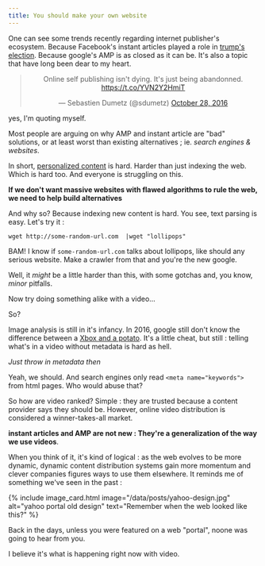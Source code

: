 ```yaml
---
title: You should make your own website
---
```


One can see some trends recently regarding internet publisher's ecosystem. Because Facebook's instant articles played a role in [trump's election](https://shift.newco.co/im-sorry-mr-zuckerberg-but-you-are-wrong-65dbf8513424#.cm82tee33). Because google's AMP is as closed as it can be. It's also a topic that have long been dear to my heart.

<center>
<blockquote class="twitter-tweet" data-lang="en"><p lang="en" dir="ltr">Online self publishing isn&#39;t dying. It&#39;s just being abandonned. <a href="https://t.co/YVN2Y2HmiT">https://t.co/YVN2Y2HmiT</a></p>&mdash; Sebastien Dumetz (@sdumetz) <a href="https://twitter.com/sdumetz/status/791938755040940032">October 28, 2016</a></blockquote>
<script async src="//platform.twitter.com/widgets.js" charset="utf-8"></script>
</center>

yes, I'm quoting myself.

Most people are arguing on why AMP and instant article are "bad" solutions, or at least worst than existing alternatives ; ie. *search engines & websites*.

In short, [personalized content](http://highscalability.com/blog/2016/12/5/the-tech-that-turns-each-of-us-into-a-walled-garden.html) is hard. Harder than just indexing the web. Which is hard too. And everyone is struggling on this.

**If we don't want massive websites with flawed algorithms to rule the web, we need to help build alternatives**

And why so? Because indexing new content is hard. You see, text parsing is easy. Let's try it :

```
wget http://some-random-url.com  |wget "lollipops"
```

BAM! I know if `some-random-url.com` talks about lollipops, like should any serious website. Make a crawler from that and you're the new google.

Well, it *might* be a little harder than this, with some gotchas and, you know, *minor* pitfalls.

Now try doing something alike with a video...

So?

Image analysis is still in it's infancy. In 2016, google still don't know the difference between a [Xbox and a potato](https://www.reddit.com/r/circlejerk/comments/2wnfnt/gaming_console_if_you_vote_this_up_it_will_show/). It's a little cheat, but still : telling what's in a video without metadata is hard as hell.

*Just throw in metadata then*

Yeah, we should. And search engines only read `<meta name="keywords">` from html pages. Who would abuse that?

So how are video ranked? Simple : they are trusted because a content provider says they should be. However, online video distribution is considered a winner-takes-all market. 

**instant articles and AMP are not new : They're a generalization of the way we use videos**.

When you think of it, it's kind of logical : as the web evolves to be more dynamic, dynamic content distribution systems gain more momentum and clever companies figures ways to use them elsewhere. It reminds me of something we've seen in the past :

{% include image_card.html image="/data/posts/yahoo-design.jpg" alt="yahoo portal old design" text="Remember when the web looked like this?" %}

Back in the days, unless you were featured on a web "portal", noone was going to hear from you.

I believe it's what is happening right now with video.
